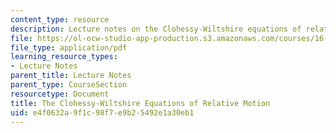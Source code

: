 ```yaml
---
content_type: resource
description: Lecture notes on the Clohessy-Wiltshire equations of relative motion.
file: https://ol-ocw-studio-app-production.s3.amazonaws.com/courses/16-346-astrodynamics-fall-2008/e4f0632a9f1c98f7e9b25492e1a30eb1_lec_26.pdf
file_type: application/pdf
learning_resource_types:
- Lecture Notes
parent_title: Lecture Notes
parent_type: CourseSection
resourcetype: Document
title: The Clohessy-Wiltshire Equations of Relative Motion
uid: e4f0632a-9f1c-98f7-e9b2-5492e1a30eb1
---
```

